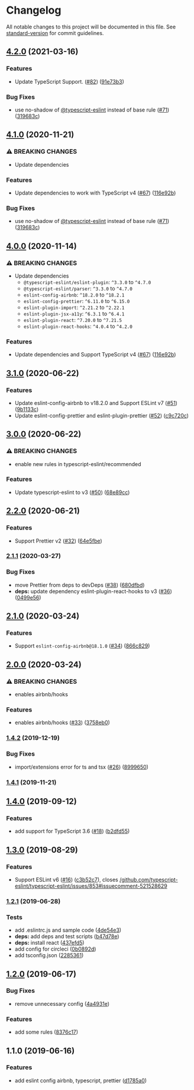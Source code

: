 # Changelog

All notable changes to this project will be documented in this file. See [standard-version](https://github.com/conventional-changelog/standard-version) for commit guidelines.

## [4.2.0](https://github.com/toshi-toma/eslint-config-airbnb-typescript-prettier/compare/v4.1.0...v4.2.0) (2021-03-16)


### Features

* Update TypeScript Support. ([#82](https://github.com/toshi-toma/eslint-config-airbnb-typescript-prettier/issues/82)) ([91e73b3](https://github.com/toshi-toma/eslint-config-airbnb-typescript-prettier/commit/91e73b38bf5b778a7989a1d3c4e3759bdb35e09e))


### Bug Fixes

* use no-shadow of [@typescript-eslint](https://github.com/typescript-eslint) instead of base rule ([#71](https://github.com/toshi-toma/eslint-config-airbnb-typescript-prettier/issues/71)) ([319683c](https://github.com/toshi-toma/eslint-config-airbnb-typescript-prettier/commit/319683cd43500e73140faae765bb88d0399ba6f3))

## [4.1.0](https://github.com/toshi-toma/eslint-config-airbnb-typescript-prettier/compare/v3.1.0...v4.1.0) (2020-11-21)


### ⚠ BREAKING CHANGES

* Update dependencies

### Features

* Update dependencies to work with TypeScript v4 ([#67](https://github.com/toshi-toma/eslint-config-airbnb-typescript-prettier/issues/67)) ([116e92b](https://github.com/toshi-toma/eslint-config-airbnb-typescript-prettier/commit/116e92b4f795492eea1f7355a5e3f813a2bd3907))


### Bug Fixes

* use no-shadow of [@typescript-eslint](https://github.com/typescript-eslint) instead of base rule ([#71](https://github.com/toshi-toma/eslint-config-airbnb-typescript-prettier/issues/71)) ([319683c](https://github.com/toshi-toma/eslint-config-airbnb-typescript-prettier/commit/319683cd43500e73140faae765bb88d0399ba6f3))

## [4.0.0](https://github.com/toshi-toma/eslint-config-airbnb-typescript-prettier/compare/v3.1.0...v4.0.0) (2020-11-14)


### ⚠ BREAKING CHANGES

* Update dependencies
  * `@typescript-eslint/eslint-plugin`: `^3.3.0` to `^4.7.0`
  * `@typescript-eslint/parser`: `^3.3.0` to `^4.7.0`
  * `eslint-config-airbnb`: `^18.2.0` to `^18.2.1`
  * `eslint-config-prettier`: `^6.11.0` to `^6.15.0`
  * `eslint-plugin-import`: `^2.21.2` to `^2.22.1`
  * `eslint-plugin-jsx-a11y`: `^6.3.1` to `^6.4.1`
  * `eslint-plugin-react`: `^7.20.0` to `^7.21.5`
  * `eslint-plugin-react-hooks`: `^4.0.4` to `^4.2.0`

### Features

* Update dependencies and Support TypeScript v4 ([#67](https://github.com/toshi-toma/eslint-config-airbnb-typescript-prettier/issues/67)) ([116e92b](https://github.com/toshi-toma/eslint-config-airbnb-typescript-prettier/commit/116e92b4f795492eea1f7355a5e3f813a2bd3907))

## [3.1.0](https://github.com/toshi-toma/eslint-config-airbnb-typescript-prettier/compare/v3.0.0...v3.1.0) (2020-06-22)


### Features

* Update eslint-config-airbnb to v18.2.0 and Support ESLint v7 ([#51](https://github.com/toshi-toma/eslint-config-airbnb-typescript-prettier/issues/51)) ([9b1133c](https://github.com/toshi-toma/eslint-config-airbnb-typescript-prettier/commit/9b1133cd3f0445a264881729bdd4b1ff50ecd9b1))
* Update eslint-config-prettier and eslint-plugin-prettier ([#52](https://github.com/toshi-toma/eslint-config-airbnb-typescript-prettier/issues/52)) ([c9c720c](https://github.com/toshi-toma/eslint-config-airbnb-typescript-prettier/commit/c9c720c670c51b85d835254ae6d1f7cee47713b7))

## [3.0.0](https://github.com/toshi-toma/eslint-config-airbnb-typescript-prettier/compare/v2.2.0...v3.0.0) (2020-06-22)


### ⚠ BREAKING CHANGES

* enable new rules in typescript-eslint/recommended

### Features

* Update typescript-eslint to v3 ([#50](https://github.com/toshi-toma/eslint-config-airbnb-typescript-prettier/issues/50)) ([68e89cc](https://github.com/toshi-toma/eslint-config-airbnb-typescript-prettier/commit/68e89cc363df48e32d67f10cf7523a5bb0025b7c))

## [2.2.0](https://github.com/toshi-toma/eslint-config-airbnb-typescript-prettier/compare/v2.1.1...v2.2.0) (2020-06-21)


### Features

* Support Prettier v2 ([#32](https://github.com/toshi-toma/eslint-config-airbnb-typescript-prettier/issues/32)) ([64e5fbe](https://github.com/toshi-toma/eslint-config-airbnb-typescript-prettier/commit/64e5fbe1a7d7d9327b06c2a8c5016aa3d52aaaa4))

### [2.1.1](https://github.com/toshi-toma/eslint-config-airbnb-typescript-prettier/compare/v2.1.0...v2.1.1) (2020-03-27)


### Bug Fixes

* move Prettier from deps to devDeps ([#38](https://github.com/toshi-toma/eslint-config-airbnb-typescript-prettier/issues/38)) ([680dfbd](https://github.com/toshi-toma/eslint-config-airbnb-typescript-prettier/commit/680dfbd8a35ad5659dfb5c5223bd5be4801aac73))
* **deps:** update dependency eslint-plugin-react-hooks to v3 ([#36](https://github.com/toshi-toma/eslint-config-airbnb-typescript-prettier/issues/36)) ([0499e56](https://github.com/toshi-toma/eslint-config-airbnb-typescript-prettier/commit/0499e561cd99897e67b5c40592dce8f65c86b2c4))

## [2.1.0](https://github.com/toshi-toma/eslint-config-airbnb-typescript-prettier/compare/v2.0.0...v2.1.0) (2020-03-24)


### Features

* Support `eslint-config-airbnb@18.1.0` ([#34](https://github.com/toshi-toma/eslint-config-airbnb-typescript-prettier/issues/34)) ([866c829](https://github.com/toshi-toma/eslint-config-airbnb-typescript-prettier/commit/866c8291aa016895f9c0804c6e17b5387ebc6033))

## [2.0.0](https://github.com/toshi-toma/eslint-config-airbnb-typescript-prettier/compare/v1.4.2...v2.0.0) (2020-03-24)


### ⚠ BREAKING CHANGES

* enables airbnb/hooks

### Features

* enables airbnb/hooks ([#33](https://github.com/toshi-toma/eslint-config-airbnb-typescript-prettier/issues/33)) ([3758eb0](https://github.com/toshi-toma/eslint-config-airbnb-typescript-prettier/commit/3758eb01c0a5db1c33f41b0654da317d024fba0a))

### [1.4.2](https://github.com/toshi-toma/eslint-config-airbnb-typescript-prettier/compare/v1.4.1...v1.4.2) (2019-12-19)


### Bug Fixes

* import/extensions error for ts and tsx ([#26](https://github.com/toshi-toma/eslint-config-airbnb-typescript-prettier/issues/26)) ([8999650](https://github.com/toshi-toma/eslint-config-airbnb-typescript-prettier/commit/8999650))



### [1.4.1](https://github.com/toshi-toma/eslint-config-airbnb-typescript-prettier/compare/v1.4.0...v1.4.1) (2019-11-21)



## [1.4.0](https://github.com/toshi-toma/eslint-config-airbnb-typescript-prettier/compare/v1.3.0...v1.4.0) (2019-09-12)


### Features

* add support for TypeScript 3.6 ([#18](https://github.com/toshi-toma/eslint-config-airbnb-typescript-prettier/issues/18)) ([b2dfd55](https://github.com/toshi-toma/eslint-config-airbnb-typescript-prettier/commit/b2dfd55))



## [1.3.0](https://github.com/toshi-toma/eslint-config-airbnb-typescript-prettier/compare/v1.2.1...v1.3.0) (2019-08-29)


### Features

* Support ESLint v6 ([#16](https://github.com/toshi-toma/eslint-config-airbnb-typescript-prettier/issues/16)) ([c3b52c7](https://github.com/toshi-toma/eslint-config-airbnb-typescript-prettier/commit/c3b52c7)), closes [/github.com/typescript-eslint/typescript-eslint/issues/853#issuecomment-521528629](https://github.com/toshi-toma/eslint-config-airbnb-typescript-prettier/issues/issuecomment-521528629)



### [1.2.1](https://github.com/toshi-toma/eslint-config-airbnb-typescript-prettier/compare/v1.2.0...v1.2.1) (2019-06-28)


### Tests

* add .eslintrc.js and sample code ([4de54e3](https://github.com/toshi-toma/eslint-config-airbnb-typescript-prettier/commit/4de54e3))
* **deps:** add deps and test scripts ([b47d78e](https://github.com/toshi-toma/eslint-config-airbnb-typescript-prettier/commit/b47d78e))
* **deps:** install react ([437efd5](https://github.com/toshi-toma/eslint-config-airbnb-typescript-prettier/commit/437efd5))
* add config for circleci ([0b0892d](https://github.com/toshi-toma/eslint-config-airbnb-typescript-prettier/commit/0b0892d))
* add tsconfig.json ([2285361](https://github.com/toshi-toma/eslint-config-airbnb-typescript-prettier/commit/2285361))



## [1.2.0](https://github.com/toshi-toma/eslint-config-airbnb-typescript-prettier/compare/v1.1.0...v1.2.0) (2019-06-17)


### Bug Fixes

* remove unnecessary config ([4a4931e](https://github.com/toshi-toma/eslint-config-airbnb-typescript-prettier/commit/4a4931e))


### Features

* add some rules ([8376c17](https://github.com/toshi-toma/eslint-config-airbnb-typescript-prettier/commit/8376c17))



## 1.1.0 (2019-06-16)


### Features

* add eslint config airbnb, typescript, prettier ([d1785a0](https://github.com/toshi-toma/eslint-config-airbnb-typescript-prettier/commit/d1785a0))
